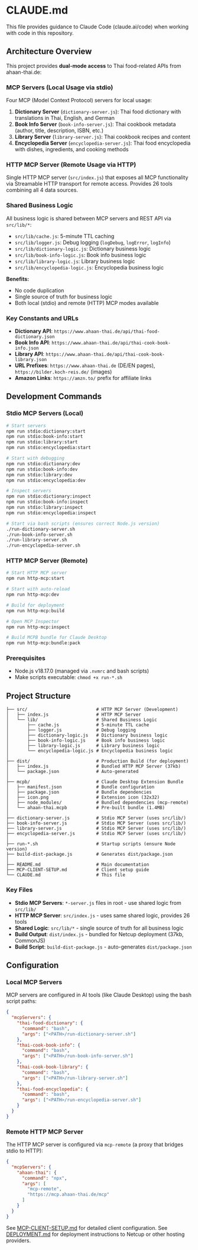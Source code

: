 # CLAUDE.md

This file provides guidance to Claude Code (claude.ai/code) when working with code in this repository.

## Architecture Overview

This project provides **dual-mode access** to Thai food-related APIs from ahaan-thai.de:

### MCP Servers (Local Usage via stdio)

Four MCP (Model Context Protocol) servers for local usage:

1. **Dictionary Server** (`dictionary-server.js`): Thai food dictionary with translations in Thai, English, and German
2. **Book Info Server** (`book-info-server.js`): Thai cookbook metadata (author, title, description, ISBN, etc.)
3. **Library Server** (`library-server.js`): Thai cookbook recipes and content
4. **Encyclopedia Server** (`encyclopedia-server.js`): Thai food encyclopedia with dishes, ingredients, and cooking methods

### HTTP MCP Server (Remote Usage via HTTP)

Single HTTP MCP server (`src/index.js`) that exposes all MCP functionality via Streamable HTTP transport for remote access. Provides 26 tools combining all 4 data sources.

### Shared Business Logic

All business logic is shared between MCP servers and REST API via `src/lib/*`:

- `src/lib/cache.js`: 5-minute TTL caching
- `src/lib/logger.js`: Debug logging (`logDebug`, `logError`, `logInfo`)
- `src/lib/dictionary-logic.js`: Dictionary business logic
- `src/lib/book-info-logic.js`: Book info business logic
- `src/lib/library-logic.js`: Library business logic
- `src/lib/encyclopedia-logic.js`: Encyclopedia business logic

**Benefits:**
- No code duplication
- Single source of truth for business logic
- Both local (stdio) and remote (HTTP) MCP modes available

### Key Constants and URLs

- **Dictionary API**: `https://www.ahaan-thai.de/api/thai-food-dictionary.json`
- **Book Info API**: `https://www.ahaan-thai.de/api/thai-cook-book-info.json`
- **Library API**: `https://www.ahaan-thai.de/api/thai-cook-book-library.json`
- **URL Prefixes**: `https://www.ahaan-thai.de` (DE/EN pages), `https://bilder.koch-reis.de/` (images)
- **Amazon Links**: `https://amzn.to/` prefix for affiliate links

## Development Commands

### Stdio MCP Servers (Local)

```bash
# Start servers
npm run stdio:dictionary:start
npm run stdio:book-info:start
npm run stdio:library:start
npm run stdio:encyclopedia:start

# Start with debugging
npm run stdio:dictionary:dev
npm run stdio:book-info:dev
npm run stdio:library:dev
npm run stdio:encyclopedia:dev

# Inspect servers
npm run stdio:dictionary:inspect
npm run stdio:book-info:inspect
npm run stdio:library:inspect
npm run stdio:encyclopedia:inspect

# Start via bash scripts (ensures correct Node.js version)
./run-dictionary-server.sh
./run-book-info-server.sh
./run-library-server.sh
./run-encyclopedia-server.sh
```

### HTTP MCP Server (Remote)

```bash
# Start HTTP MCP server
npm run http-mcp:start

# Start with auto-reload
npm run http-mcp:dev

# Build for deployment
npm run http-mcp:build

# Open MCP Inspector
npm run http-mcp:inspect

# Build MCPB bundle for Claude Desktop
npm run http-mcp:bundle:pack
```

### Prerequisites

- Node.js v18.17.0 (managed via `.nvmrc` and bash scripts)
- Make scripts executable: `chmod +x run-*.sh`

## Project Structure

```
├── src/                          # HTTP MCP Server (Development)
│   ├── index.js                  # HTTP MCP Server
│   └── lib/                      # Shared Business Logic
│       ├── cache.js              # 5-minute TTL cache
│       ├── logger.js             # Debug logging
│       ├── dictionary-logic.js   # Dictionary business logic
│       ├── book-info-logic.js    # Book info business logic
│       ├── library-logic.js      # Library business logic
│       └── encyclopedia-logic.js # Encyclopedia business logic
│
├── dist/                         # Production Build (for deployment)
│   ├── index.js                  # Bundled HTTP MCP Server (37kb)
│   └── package.json              # Auto-generated
│
├── mcpb/                         # Claude Desktop Extension Bundle
│   ├── manifest.json             # Bundle configuration
│   ├── package.json              # Bundle dependencies
│   ├── icon.png                  # Extension icon (32x32)
│   ├── node_modules/             # Bundled dependencies (mcp-remote)
│   └── ahaan-thai.mcpb           # Pre-built bundle (1.4MB)
│
├── dictionary-server.js          # Stdio MCP Server (uses src/lib/)
├── book-info-server.js           # Stdio MCP Server (uses src/lib/)
├── library-server.js             # Stdio MCP Server (uses src/lib/)
├── encyclopedia-server.js        # Stdio MCP Server (uses src/lib/)
│
├── run-*.sh                      # Startup scripts (ensure Node version)
├── build-dist-package.js         # Generates dist/package.json
│
├── README.md                     # Main documentation
├── MCP-CLIENT-SETUP.md           # Client setup guide
└── CLAUDE.md                     # This file
```

### Key Files

- **Stdio MCP Servers**: `*-server.js` files in root - use shared logic from `src/lib/`
- **HTTP MCP Server**: `src/index.js` - uses same shared logic, provides 26 tools
- **Shared Logic**: `src/lib/*` - single source of truth for all business logic
- **Build Output**: `dist/index.js` - bundled for Netcup deployment (37kb, CommonJS)
- **Build Script**: `build-dist-package.js` - auto-generates `dist/package.json`

## Configuration

### Local MCP Servers

MCP servers are configured in AI tools (like Claude Desktop) using the bash script paths:

```json
{
  "mcpServers": {
    "thai-food-dictionary": {
      "command": "bash",
      "args": ["<PATH>/run-dictionary-server.sh"]
    },
    "thai-cook-book-info": {
      "command": "bash",
      "args": ["<PATH>/run-book-info-server.sh"]
    },
    "thai-cook-book-library": {
      "command": "bash",
      "args": ["<PATH>/run-library-server.sh"]
    },
    "thai-food-encyclopedia": {
      "command": "bash",
      "args": ["<PATH>/run-encyclopedia-server.sh"]
    }
  }
}
```

### Remote HTTP MCP Server

The HTTP MCP server is configured via `mcp-remote` (a proxy that bridges stdio to HTTP):

```json
{
  "mcpServers": {
    "ahaan-thai": {
      "command": "npx",
      "args": [
        "mcp-remote",
        "https://mcp.ahaan-thai.de/mcp"
      ]
    }
  }
}
```

See [MCP-CLIENT-SETUP.md](./MCP-CLIENT-SETUP.md) for detailed client configuration.
See [DEPLOYMENT.md](./DEPLOYMENT.md) for deployment instructions to Netcup or other hosting providers.
